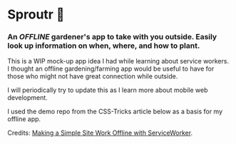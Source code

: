 # Sproutr :seedling:

### An _OFFLINE_ gardener's app to take with you outside. Easily look up information on when, where, and how to plant.

This is a WIP mock-up app idea I had while learning about service workers. I thought an offline gardening/farming app would be useful to have for those who might not have great connection while outside.

I will periodically try to update this as I learn more about mobile web development. 

I used the demo repo from the CSS-Tricks article below as a basis for my offline app.

Credits: [Making a Simple Site Work Offline with ServiceWorker](https://css-tricks.com/serviceworker-for-offline).

